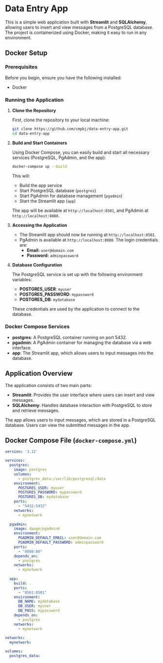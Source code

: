 # Data Entry App

This is a simple web application built with **Streamlit** and **SQLAlchemy**, allowing users to insert and view messages from a PostgreSQL database. The project is containerized using Docker, making it easy to run in any environment.

## Docker Setup

### Prerequisites

Before you begin, ensure you have the following installed:

- Docker

### Running the Application

1. **Clone the Repository**

   First, clone the repository to your local machine:

   ```bash
   git clone https://github.com/cmpbj/data-entry-app.git
   cd data-entry-app
   ```

2. **Build and Start Containers**

   Using Docker Compose, you can easily build and start all necessary services (PostgreSQL, PgAdmin, and the app):

   ```bash
   docker-compose up --build
   ```

   This will:
   - Build the app service
   - Start PostgreSQL database (`postgres`)
   - Start PgAdmin for database management (`pgadmin`)
   - Start the Streamlit app (`app`)

   The app will be available at `http://localhost:8501`, and PgAdmin at `http://localhost:8080`.

3. **Accessing the Application**

   - The Streamlit app should now be running at `http://localhost:8501`.
   - PgAdmin is available at `http://localhost:8080`. The login credentials are:
     - **Email:** `user@domain.com`
     - **Password:** `adminpassword`
   
4. **Database Configuration**

   The PostgreSQL service is set up with the following environment variables:

   - **POSTGRES_USER**: `myuser`
   - **POSTGRES_PASSWORD**: `mypassword`
   - **POSTGRES_DB**: `mydatabase`

   These credentials are used by the application to connect to the database.

### Docker Compose Services

- **postgres**: A PostgreSQL container running on port 5432.
- **pgadmin**: A PgAdmin container for managing the database via a web interface.
- **app**: The Streamlit app, which allows users to input messages into the database.

## Application Overview

The application consists of two main parts:
- **Streamlit**: Provides the user interface where users can insert and view messages.
- **SQLAlchemy**: Handles database interaction with PostgreSQL to store and retrieve messages.

The app allows users to input messages, which are stored in a PostgreSQL database. Users can view the submitted messages in the app.

## Docker Compose File (`docker-compose.yml`)

```yaml
version: '3.12'

services:
  postgres:
    image: postgres
    volumes: 
      - postgres_data:/var/lib/postgresql/data
    environment:
      POSTGRES_USER: myuser
      POSTGRES_PASSWORD: mypassword
      POSTGRES_DB: mydatabase
    ports:
      - "5432:5432"
    networks:
      - mynetwork
  
  pgadmin:
    image: dpage/pgadmin4
    environment:
      PGADMIN_DEFAULT_EMAIL: user@domain.com
      PGADMIN_DEFAULT_PASSWORD: adminpassword
    ports:
      - "8080:80"
    depends_on:
      - postgres
    networks:
      - mynetwork
  
  app:
    build: .
    ports:
      - "8501:8501"
    environment:
      DB_NAME: mydatabase
      DB_USER: myuser
      DB_PASS: mypassword
    depends_on:
      - postgres
    networks:
      - mynetwork
    
networks:
  mynetwork:

volumes:
  postgres_data:
```
